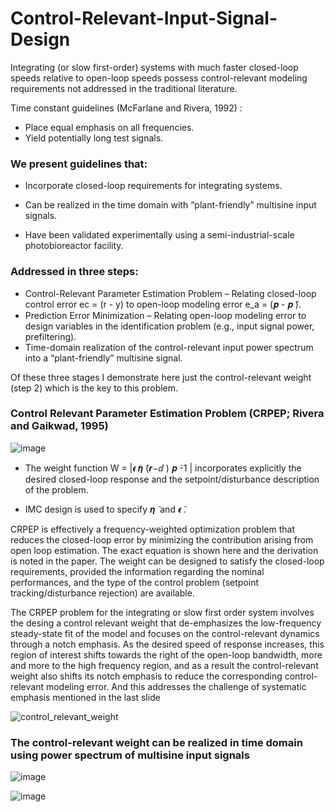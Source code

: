 # Control-Relevant-Input-Signal-Design
Integrating (or slow first-order) systems with much faster closed-loop speeds  relative to open-loop speeds possess control-relevant modeling requirements not addressed  in the traditional literature.

Time constant guidelines (McFarlane and Rivera, 1992) :
* Place equal emphasis on all frequencies.
* Yield potentially long test signals. 

### We present guidelines that:

* Incorporate closed-loop requirements for integrating systems.

* Can be realized in the time domain with “plant-friendly” multisine input signals.

* Have been validated experimentally using a semi-industrial-scale photobioreactor facility.

### Addressed in three steps:
* Control-Relevant Parameter Estimation Problem – Relating closed-loop control error ec = (r - y)  to open-loop modeling error e_a = (𝒑 - 𝒑 ̃).
* Prediction Error Minimization – Relating open-loop modeling error to  design variables in the identification problem (e.g., input signal power, prefiltering).
* Time-domain realization of the control-relevant input power spectrum into a “plant-friendly” multisine signal.

Of these three stages I demonstrate here just the control-relevant weight (step 2) which is the key to this problem.

### Control Relevant Parameter Estimation Problem (CRPEP; Rivera and Gaikwad, 1995)

![image](https://github.com/user-attachments/assets/d052a37d-a37a-4100-9944-552886a30ec4) 

* The weight function W = |𝝐 ̃𝜼 ̃(𝒓−ⅆ ) 𝒑 ̃-1 | incorporates explicitly the desired closed-loop response and the setpoint/disturbance description of the problem.

* IMC design is used to specify 𝜼 ̃ and 𝝐 ̃.

CRPEP is effectively a frequency-weighted optimization problem that reduces the closed-loop error by minimizing the contribution arising from open loop estimation. The exact equation is shown here and the derivation is noted in the paper. The weight can be designed to satisfy the closed-loop requirements, provided the information regarding the nominal performances, and the type of the control problem (setpoint tracking/disturbance rejection) are available. 

The CRPEP problem for the integrating or slow first order system involves the desing a control relevant weight that de-emphasizes the low-frequency steady-state fit of the model and focuses on the control-relevant dynamics through a notch emphasis. As the desired speed of response increases, this region of interest shifts towards the right of the open-loop bandwidth, more and more to the high frequency region, and as a result the control-relevant weight also shifts its notch emphasis to reduce the corresponding control-relevant modeling error. And this addresses the challenge of systematic emphasis mentioned in the last slide 

![control_relevant_weight](https://github.com/user-attachments/assets/6d180596-e802-4d38-8d8e-46e79eb8229f) 

### The control-relevant weight can be realized in time domain using power spectrum of multisine input signals

![image](https://github.com/user-attachments/assets/acb80709-f4cc-4f92-a9ce-9cd19d2360d4)

![image](https://github.com/user-attachments/assets/1bcfb8e1-2644-4313-929a-c64d95f92728)

